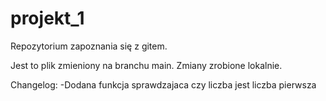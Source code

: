 # projekt_1

Repozytorium zapoznania się z gitem.

Jest to plik zmieniony na branchu main.
Zmiany zrobione lokalnie.

Changelog:
-Dodana funkcja sprawdzajaca czy liczba jest liczba pierwsza
